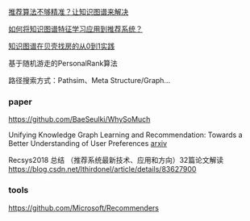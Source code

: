 [推荐算法不够精准？让知识图谱来解决](https://mp.weixin.qq.com/s/MG_SrExDkbd1vVGLex0-RA)

[如何将知识图谱特征学习应用到推荐系统？](https://mp.weixin.qq.com/s/QO34vyt3uBSKvnYSW0Kumg)

[知识图谱在贝壳找房的从0到1实践](https://mp.weixin.qq.com/s/pjUFZV3D-I5eFNDp6RTzkw)





基于随机游走的PersonalRank算法

路径搜索方式：Pathsim、Meta Structure/Graph...





### paper

https://github.com/BaeSeulki/WhySoMuch 

Unifying Knowledge Graph Learning and Recommendation: Towards a Better Understanding of User Preferences [arxiv](https://arxiv.org/abs/1902.06236) 

Recsys2018 总结 （推荐系统最新技术、应用和方向）32篇论文解读<br>https://blog.csdn.net/lthirdonel/article/details/83627900

### tools

https://github.com/Microsoft/Recommenders




